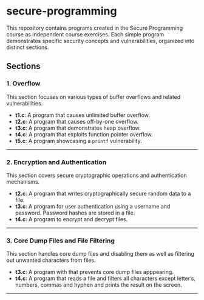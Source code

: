 # secure-programming

This repository contains programs created in the Secure Programming course as independent course exercises. Each simple program demonstrates specific security concepts and vulnerabilities, organized into distinct sections.

## Sections

### 1. Overflow

This section focuses on various types of buffer overflows and related vulnerabilities.

- **t1.c**: A program that causes unlimited buffer overflow.
- **t2.c**: A program that causes off-by-one overflow.
- **t3.c**: A program that demonstrates heap overflow.
- **t4.c**: A program that exploits function pointer overflow.
- **t5.c**: A program showcasing a `printf` vulnerability.

---

### 2. Encryption and Authentication

This section covers secure cryptographic operations and authentication mechanisms.

- **t2.c**: A program that writes cryptographically secure random data to a file.
- **t3.c**: A program for user authentication using a username and password. Password hashes are stored in a file.
- **t4.c**: A program to encrypt and decrypt files.

---

### 3. Core Dump Files and File Filtering

This section handles core dump files and disabling them as well as filtering out unwanted characters from files.

- **t3.c**: A program with that prevents core dump files apppearing.
- **t4.c**: A program that reads a file and filters all characters except letter’s, numbers, commas and hyphen and prints the result on the screen.

---
